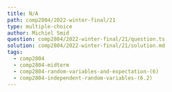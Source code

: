 ```yaml
---
title: N/A
path: comp2804/2022-winter-final/21
type: multiple-choice
author: Michiel Smid
question: comp2804/2022-winter-final/21/question.ts
solution: comp2804/2022-winter-final/21/solution.md
tags:
  - comp2804
  - comp2804-midterm
  - comp2804-random-variables-and-expectation-(6)
  - comp2804-independent-random-variables-(6.2)
---
```


